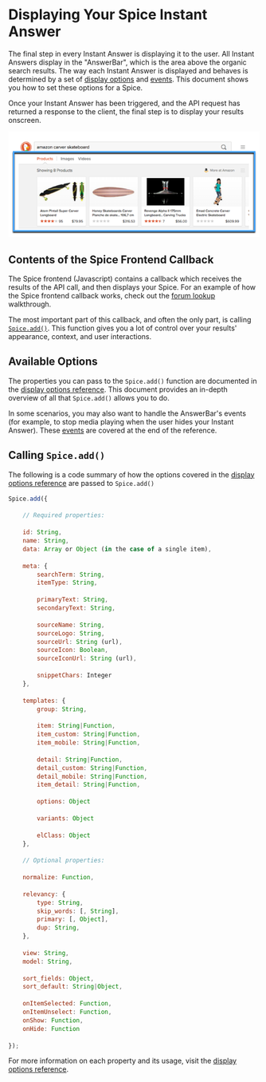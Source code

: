 # Displaying Your Spice Instant Answer

The final step in every Instant Answer is displaying it to the user. All Instant Answers display in the "AnswerBar", which is the area above the organic search results. The way each Instant Answer is displayed and behaves is determined by a set of [display options](/duckduckhack/frontend-reference/display-reference.html) and [events](/duckduckhack/frontend-reference/display-reference.html#events). This document shows you how to set these options for a Spice.

Once your Instant Answer has been triggered, and the API request has returned a response to the client, the final step is to display your results onscreen.

![answerbar](../assets/diagrams/answerbar.png)

## Contents of the Spice Frontend Callback

The Spice frontend (Javascript) contains a callback which receives the results of the API call, and then displays your Spice. For an example of how the Spice frontend callback works, check out the [forum lookup](/duckduckhack/api-answers/forum-lookup.html) walkthrough.

The most important part of this callback, and often the only part, is calling [`Spice.add()`](#calling-spiceadd). This function gives you a lot of control over your results' appearance, context, and user interactions.

## Available Options

The properties you can pass to the `Spice.add()` function are documented in the [display options reference](/duckduckhack/frontend-reference/display-reference.html). This document provides an in-depth overview of all that `Spice.add()` allows you to do.

In some scenarios, you may also want to handle the AnswerBar's events (for example, to stop media playing when the user hides your Instant Answer). These [events](/duckduckhack/frontend-reference/display-reference.html#events) are covered at the end of the reference.

## Calling `Spice.add()`

The following is a code summary of how the options covered in the [display options reference](/duckduckhack/frontend-reference/display-reference.html) are passed to `Spice.add()`

```javascript
Spice.add({

	// Required properties:
	
    id: String,
    name: String,
    data: Array or Object (in the case of a single item),

    meta: {
        searchTerm: String,
        itemType: String,

        primaryText: String,
        secondaryText: String,

        sourceName: String,
        sourceLogo: String,
        sourceUrl: String (url),
        sourceIcon: Boolean,
        sourceIconUrl: String (url),

		snippetChars: Integer
    },

    templates: {
        group: String,

        item: String|Function,
        item_custom: String|Function,
        item_mobile: String|Function,

        detail: String|Function,
        detail_custom: String|Function,
        detail_mobile: String|Function,
        item_detail: String|Function,

        options: Object

        variants: Object
        
        elClass: Object
    },

    // Optional properties:

    normalize: Function,

    relevancy: {
        type: String,
        skip_words: [, String],
        primary: [, Object],
        dup: String,
    },

    view: String,
    model: String,

    sort_fields: Object,
    sort_default: String|Object,

    onItemSelected: Function,
    onItemUnselect: Function,
    onShow: Function,
    onHide: Function

});
```

For more information on each property and its usage, visit the [display options reference](/duckduckhack/frontend-reference/display-reference.html).